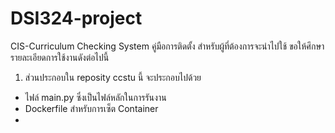 # DSI324-project
CIS-Curriculum Checking System
คู่มือการติดตั้ง
สำหรับผู้ที่ต้องการจะนำไปใช้ ขอให้ศึกษารายละเอียดการใช้งานดังต่อไปนี้
1. ส่วนประกอบใน reposity ccstu นี้ จะประกอบไปด้วย
  - ไฟล์ main.py ซึ่งเป็นไฟล์หลักในการรันงาน
  - Dockerfile สำหรับการเซ็ต Container
  - 
